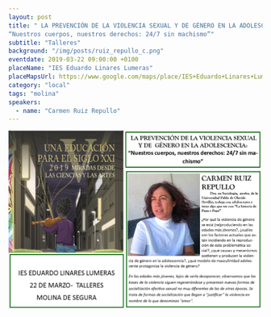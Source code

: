 ```yaml
---
layout: post
title: " LA PREVENCIÓN DE LA VIOLENCIA SEXUAL Y DE GÉNERO EN LA ADOLESCENCIA: 
“Nuestros cuerpos, nuestros derechos: 24/7 sin machismo”"
subtitle: "Talleres"
background: "/img/posts/ruiz_repullo_c.png"
eventdate: 2019-03-22 09:00:00 +0100
placeName: "IES Eduardo Linares Lumeras"
placeMapsUrl: https://www.google.com/maps/place/IES+Eduardo+Linares+Lumeras/@38.0476469,-1.2046395,15z/data=!4m2!3m1!1s0x0:0x904bb1f63a013d6d?ved=2ahUKEwiH3KGZ7pPhAhVMAWMBHUqrAf0Q_BIwFnoECAoQCA
category: "local"
tags: "molina"
speakers:
  - name: "Carmen Ruiz Repullo"
---
```

![cartel](/img/posts/carmenruiz.png)  

